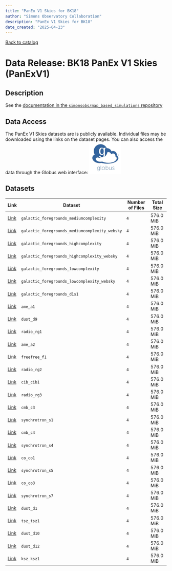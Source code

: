 ```yaml
---
title: "PanEx V1 Skies for BK18"
author: "Simons Observatory Collaboration"
description: "PanEx V1 Skies for BK18"
date_created: "2025-04-23"
---
```


[Back to catalog](./#data-releases)

# Data Release: BK18 PanEx V1 Skies (PanExV1)

## Description

See the [documentation in the `simonsobs/map_based_simulations` repository](https://github.com/simonsobs/map_based_simulations/tree/main/mbs-s0020-20250423#readme)

## Data Access

The PanEx V1 Skies datasets are is publicly available. Individual
files may be downloaded using the links on the dataset pages. You can
also access the data through the Globus web interface: [![Download via Globus](images/globus-logo.png)](https://app.globus.org/file-manager?origin_id=38f01147-f09e-483d-a552-3866669a846d&origin_path=%2Fdatareleases%2Fpanexv1%2F)

## Datasets

|                                  Link                                  |                   Dataset                    | Number of Files | Total Size |
| ---------------------------------------------------------------------- | -------------------------------------------- | --------------- | ---------- |
| [Link](panexv1-bk18-galactic_foregrounds_mediumcomplexity.html)        | `galactic_foregrounds_mediumcomplexity`        | `4`             | 576.0 MiB  |
| [Link](panexv1-bk18-galactic_foregrounds_mediumcomplexity_websky.html) | `galactic_foregrounds_mediumcomplexity_websky` | `4`             | 576.0 MiB  |
| [Link](panexv1-bk18-galactic_foregrounds_highcomplexity.html)          | `galactic_foregrounds_highcomplexity`          | `4`             | 576.0 MiB  |
| [Link](panexv1-bk18-galactic_foregrounds_highcomplexity_websky.html)   | `galactic_foregrounds_highcomplexity_websky`   | `4`             | 576.0 MiB  |
| [Link](panexv1-bk18-galactic_foregrounds_lowcomplexity.html)           | `galactic_foregrounds_lowcomplexity`           | `4`             | 576.0 MiB  |
| [Link](panexv1-bk18-galactic_foregrounds_lowcomplexity_websky.html)    | `galactic_foregrounds_lowcomplexity_websky`    | `4`             | 576.0 MiB  |
| [Link](panexv1-bk18-galactic_foregrounds_d1s1.html)                    | `galactic_foregrounds_d1s1`                    | `4`             | 576.0 MiB  |
| [Link](panexv1-bk18-ame_a1.html)                                       | `ame_a1`                                       | `4`             | 576.0 MiB  |
| [Link](panexv1-bk18-dust_d9.html)                                      | `dust_d9`                                      | `4`             | 576.0 MiB  |
| [Link](panexv1-bk18-radio_rg1.html)                                    | `radio_rg1`                                    | `4`             | 576.0 MiB  |
| [Link](panexv1-bk18-ame_a2.html)                                       | `ame_a2`                                       | `4`             | 576.0 MiB  |
| [Link](panexv1-bk18-freefree_f1.html)                                  | `freefree_f1`                                  | `4`             | 576.0 MiB  |
| [Link](panexv1-bk18-radio_rg2.html)                                    | `radio_rg2`                                    | `4`             | 576.0 MiB  |
| [Link](panexv1-bk18-cib_cib1.html)                                     | `cib_cib1`                                     | `4`             | 576.0 MiB  |
| [Link](panexv1-bk18-radio_rg3.html)                                    | `radio_rg3`                                    | `4`             | 576.0 MiB  |
| [Link](panexv1-bk18-cmb_c3.html)                                       | `cmb_c3`                                       | `4`             | 576.0 MiB  |
| [Link](panexv1-bk18-synchrotron_s1.html)                               | `synchrotron_s1`                               | `4`             | 576.0 MiB  |
| [Link](panexv1-bk18-cmb_c4.html)                                       | `cmb_c4`                                       | `4`             | 576.0 MiB  |
| [Link](panexv1-bk18-synchrotron_s4.html)                               | `synchrotron_s4`                               | `4`             | 576.0 MiB  |
| [Link](panexv1-bk18-co_co1.html)                                       | `co_co1`                                       | `4`             | 576.0 MiB  |
| [Link](panexv1-bk18-synchrotron_s5.html)                               | `synchrotron_s5`                               | `4`             | 576.0 MiB  |
| [Link](panexv1-bk18-co_co3.html)                                       | `co_co3`                                       | `4`             | 576.0 MiB  |
| [Link](panexv1-bk18-synchrotron_s7.html)                               | `synchrotron_s7`                               | `4`             | 576.0 MiB  |
| [Link](panexv1-bk18-dust_d1.html)                                      | `dust_d1`                                      | `4`             | 576.0 MiB  |
| [Link](panexv1-bk18-tsz_tsz1.html)                                     | `tsz_tsz1`                                     | `4`             | 576.0 MiB  |
| [Link](panexv1-bk18-dust_d10.html)                                     | `dust_d10`                                     | `4`             | 576.0 MiB  |
| [Link](panexv1-bk18-dust_d12.html)                                     | `dust_d12`                                     | `4`             | 576.0 MiB  |
| [Link](panexv1-bk18-ksz_ksz1.html)                                     | `ksz_ksz1`                                     | `4`             | 576.0 MiB  |
